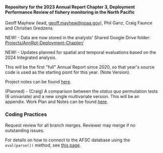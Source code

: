 #### Repository for the 2023 Annual Report Chapter 3, Deployment Performance Review of fishery monitoring in the North Pacific

Geoff Mayhew (lead, [geoff.mayhew\@noaa.gov](mailto:geoff.mayhew@noaa.gov)), Phil Ganz, Craig Faunce and Christian Gredzens

NEW! - Data are now stored in the analysts' Shared Google Drive folder: [Projects/AnnRpt-Deployment-Chapter/](https://drive.google.com/drive/folders/1dCrXRDV9qnaMMhFY9arHteCgPMsVV3zj)

NEW! - Updates planned for spatial and temporal evaluations based on the 2024 Integrated analysis.

This will be the first "full" Annual Report since 2020, so that year's source code is used as the starting point for this year. (Note Version).

Project notes can be found [here](https://docs.google.com/document/d/1vXnxoBBBVOyBCfgSpFihf4-vyA_Edab62KjLO3y42ow/edit?usp=sharing).

(Planned) - (Craig) A comparison between the *status quo* permutation tests (6 univariate) and a new single multivariate version. This will be an appendix. Work Plan and Notes can be found [here](https://drive.google.com/drive/folders/14ifzSPKsSMXzWXcesRYq-13ObBWM84-1?usp=drive_link).

### Coding Practices

Request review for all branch merges. Reviewer may merge if no outstanding issues.

For details on how to connect to the AFSC database using the `eval(parse())` method, see [this page](https://github.com/Alaska-Fisheries-Monitoring-Analytics/AnnRpt-Deployment-Chapter/blob/master/database_connection.md).
